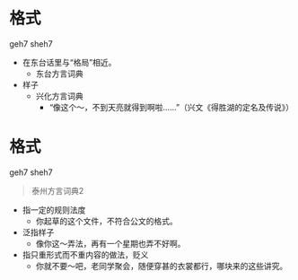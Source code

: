 # 格式
geh7 sheh7
+ 在东台话里与“格局”相近。
  * 东台方言词典
+ 样子
  * 兴化方言词典
    - “像这个～，不到天亮就得到啊啦……”（兴文《得胜湖的定名及传说》）

# 格式
geh7 sheh7
> 泰州方言词典2
- 指一定的规则法度
  - 你起草的这个文件，不符合公文的格式。
- 泛指样子
  - 像你这～弄法，再有一个星期也弄不好啊。
- 指只重形式而不重内容的做法，贬义
  - 你就不要～吧，老同学聚会，随便穿甚的衣裳都行，哪块来的这些讲究。

